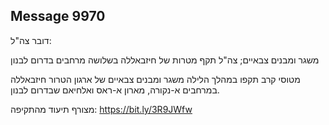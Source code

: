 ## Message 9970

דובר צה"ל:

משגר ומבנים צבאיים; צה"ל תקף מטרות של חיזבאללה בשלושה מרחבים בדרום לבנון

מטוסי קרב תקפו במהלך הלילה משגר ומבנים צבאיים של ארגון הטרור חיזבאללה במרחבים א-נקורה, מארון א-ראס ואלחיאם שבדרום לבנון.

מצורף תיעוד מהתקיפה: https://bit.ly/3R9JWfw

